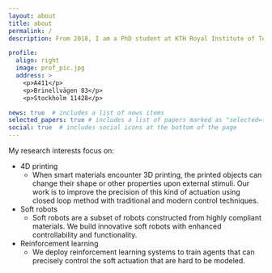 ```yaml
---
layout: about
title: about
permalink: /
description: From 2018, I am a PhD student at KTH Royal Institute of Technology, Sweden.

profile:
  align: right
  image: prof_pic.jpg
  address: >
    <p>A411</p>
    <p>Brinellvägen 83</p>
    <p>Stockholm 11428</p>

news: true  # includes a list of news items
selected_papers: true # includes a list of papers marked as "selected={true}"
social: true  # includes social icons at the bottom of the page
---
```


My research interests focus on:
- 4D printing
  - When smart materials encounter 3D printing, the printed objects can change their shape or other properties upon external stimuli. Our work is to improve the precision of this kind of actuation using closed loop method with traditional and modern control techniques.
- Soft robots
  - Soft robots are a subset of robots constructed from highly compliant materials. We build innovative soft robots with enhanced controllability and functionality.
- Reinforcement learning
  - We deploy reinforcement learning systems to train agents that can precisely control the soft actuation that are hard to be modeled.